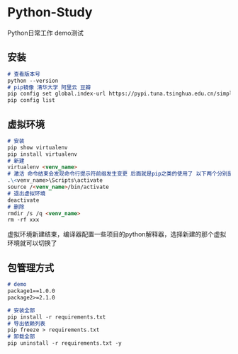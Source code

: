# Python-Study
Python日常工作 demo测试



## 安装

```markdown
# 查看版本号
python --version
# pip镜像 清华大学 阿里云 豆瓣
pip config set global.index-url https://pypi.tuna.tsinghua.edu.cn/simple
pip config list
```



## 虚拟环境

```markdown
# 安装
pip show virtualenv
pip install virtualenv
# 新建
virtualenv <venv_name>
# 激活 命令结束会发现命令行提示符前缀发生变更 后面就是pip之类的使用了 以下两个分别是windows和linux环境的激活命令
.\<venv_name>\Scripts\activate
source /<venv_name>/bin/activate
# 退出虚拟环境
deactivate
# 删除
rmdir /s /q <venv_name>
rm -rf xxx
```

虚拟环境新建结束，编译器配置一些项目的python解释器，选择新建的那个虚拟环境就可以切换了



## 包管理方式

```markdown
# demo
package1==1.0.0
package2>=2.1.0
```

```markdown
# 安装全部
pip install -r requirements.txt
# 导出依赖列表
pip freeze > requirements.txt
# 卸载全部
pip uninstall -r requirements.txt -y
```

































